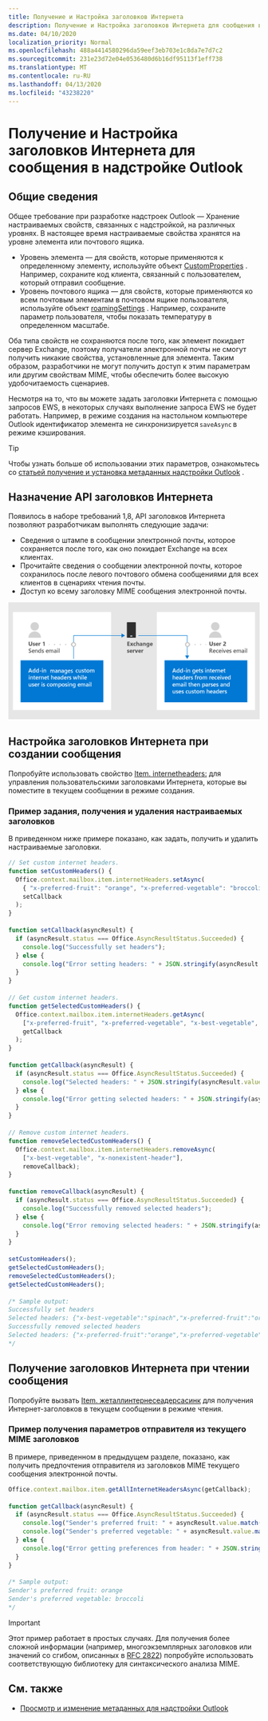 ```yaml
---
title: Получение и Настройка заголовков Интернета
description: Получение и Настройка заголовков Интернета для сообщения в надстройке Outlook.
ms.date: 04/10/2020
localization_priority: Normal
ms.openlocfilehash: 488a4414580296da59eef3eb703e1c8da7e7d7c2
ms.sourcegitcommit: 231e23d72e04e0536480d6b16df95113f1eff738
ms.translationtype: MT
ms.contentlocale: ru-RU
ms.lasthandoff: 04/13/2020
ms.locfileid: "43238220"
---
```

# <a name="get-and-set-internet-headers-on-a-message-in-an-outlook-add-in"></a>Получение и Настройка заголовков Интернета для сообщения в надстройке Outlook

## <a name="background"></a>Общие сведения

Общее требование при разработке надстроек Outlook — Хранение настраиваемых свойств, связанных с надстройкой, на различных уровнях. В настоящее время настраиваемые свойства хранятся на уровне элемента или почтового ящика.

- Уровень элемента — для свойств, которые применяются к определенному элементу, используйте объект [CustomProperties](/javascript/api/outlook/office.customproperties) . Например, сохраните код клиента, связанный с пользователем, который отправил сообщение.
- Уровень почтового ящика — для свойств, которые применяются ко всем почтовым элементам в почтовом ящике пользователя, используйте объект [roamingSettings](/javascript/api/outlook/office.roamingsettings) . Например, сохраните параметр пользователя, чтобы показать температуру в определенном масштабе.

Оба типа свойств не сохраняются после того, как элемент покидает сервер Exchange, поэтому получатели электронной почты не смогут получить никакие свойства, установленные для элемента. Таким образом, разработчики не могут получить доступ к этим параметрам или другим свойствам MIME, чтобы обеспечить более высокую удобочитаемость сценариев.

Несмотря на то, что вы можете задать заголовки Интернета с помощью запросов EWS, в некоторых случаях выполнение запроса EWS не будет работать. Например, в режиме создания на настольном компьютере Outlook идентификатор элемента не синхронизируется `saveAsync` в режиме кэширования.

> [!TIP]
> Чтобы узнать больше об использовании этих параметров, ознакомьтесь со [статьей получение и установка метаданных надстройки Outlook](metadata-for-an-outlook-add-in.md) .

## <a name="purpose-of-the-internet-headers-api"></a>Назначение API заголовков Интернета

Появилось в наборе требований 1,8, API заголовков Интернета позволяют разработчикам выполнять следующие задачи:

- Сведения о штампе в сообщении электронной почты, которое сохраняется после того, как оно покидает Exchange на всех клиентах.
- Прочитайте сведения о сообщении электронной почты, которое сохранилось после левого почтового обмена сообщениями для всех клиентов в сценариях чтения почты.
- Доступ ко всему заголовку MIME сообщения электронной почты.

![Схема заголовков Интернета. Text: пользователь 1 отправляет электронную почту. Надстройка управляет пользовательскими заголовками Интернета, когда пользователь создает электронную почту. Пользователь 2 получает сообщение электронной почты. Надстройка получает заголовки Интернета из полученного электронного письма, а затем анализирует и использует настраиваемые заголовки. ](../images/outlook-internet-headers.png)

## <a name="set-internet-headers-while-composing-a-message"></a>Настройка заголовков Интернета при создании сообщения

Попробуйте использовать свойство [Item. internetheaders:](/javascript/api/outlook/office.messagecompose#internetheaders) для управления пользовательскими заголовками Интернета, которые вы поместите в текущем сообщении в режиме создания.

### <a name="set-get-and-remove-custom-headers-example"></a>Пример задания, получения и удаления настраиваемых заголовков

В приведенном ниже примере показано, как задать, получить и удалить настраиваемые заголовки.

```js
// Set custom internet headers.
function setCustomHeaders() {
  Office.context.mailbox.item.internetHeaders.setAsync(
    { "x-preferred-fruit": "orange", "x-preferred-vegetable": "broccoli", "x-best-vegetable": "spinach" },
    setCallback
  );
}

function setCallback(asyncResult) {
  if (asyncResult.status === Office.AsyncResultStatus.Succeeded) {
    console.log("Successfully set headers");
  } else {
    console.log("Error setting headers: " + JSON.stringify(asyncResult.error));
  }
}

// Get custom internet headers.
function getSelectedCustomHeaders() {
  Office.context.mailbox.item.internetHeaders.getAsync(
    ["x-preferred-fruit", "x-preferred-vegetable", "x-best-vegetable", "x-nonexistent-header"],
    getCallback
  );
}

function getCallback(asyncResult) {
  if (asyncResult.status === Office.AsyncResultStatus.Succeeded) {
    console.log("Selected headers: " + JSON.stringify(asyncResult.value));
  } else {
    console.log("Error getting selected headers: " + JSON.stringify(asyncResult.error));
  }
}

// Remove custom internet headers.
function removeSelectedCustomHeaders() {
  Office.context.mailbox.item.internetHeaders.removeAsync(
    ["x-best-vegetable", "x-nonexistent-header"],
    removeCallback);
}

function removeCallback(asyncResult) {
  if (asyncResult.status === Office.AsyncResultStatus.Succeeded) {
    console.log("Successfully removed selected headers");
  } else {
    console.log("Error removing selected headers: " + JSON.stringify(asyncResult.error));
  }
}

setCustomHeaders();
getSelectedCustomHeaders();
removeSelectedCustomHeaders();
getSelectedCustomHeaders();

/* Sample output:
Successfully set headers
Selected headers: {"x-best-vegetable":"spinach","x-preferred-fruit":"orange","x-preferred-vegetable":"broccoli"}
Successfully removed selected headers
Selected headers: {"x-preferred-fruit":"orange","x-preferred-vegetable":"broccoli"}
*/
```

## <a name="get-internet-headers-while-reading-a-message"></a>Получение заголовков Интернета при чтении сообщения

Попробуйте вызвать [Item. жеталлинтернесеадерсасинк](/javascript/api/outlook/office.messageread#getallinternetheadersasync-options--callback-) для получения Интернет-заголовков в текущем сообщении в режиме чтения.

### <a name="get-sender-preferences-from-current-mime-headers-example"></a>Пример получения параметров отправителя из текущего MIME заголовков

В примере, приведенном в предыдущем разделе, показано, как получить предпочтения отправителя из заголовков MIME текущего сообщения электронной почты.

```js
Office.context.mailbox.item.getAllInternetHeadersAsync(getCallback);

function getCallback(asyncResult) {
  if (asyncResult.status === Office.AsyncResultStatus.Succeeded) {
    console.log("Sender's preferred fruit: " + asyncResult.value.match(/x-preferred-fruit:.*/gim)[0].slice(19));
    console.log("Sender's preferred vegetable: " + asyncResult.value.match(/x-preferred-vegetable:.*/gim)[0].slice(23));
  } else {
    console.log("Error getting preferences from header: " + JSON.stringify(asyncResult.error));
  }
}

/* Sample output:
Sender's preferred fruit: orange
Sender's preferred vegetable: broccoli
*/
```

> [!IMPORTANT]
> Этот пример работает в простых случаях. Для получения более сложной информации (например, многоэкземплярных заголовков или значений со сгибом, описанных в [RFC 2822](https://tools.ietf.org/html/rfc2822)) попробуйте использовать соответствующую библиотеку для синтаксического анализа MIME.

## <a name="see-also"></a>См. также

- [Просмотр и изменение метаданных для надстройки Outlook](metadata-for-an-outlook-add-in.md)
